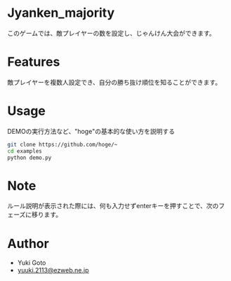 
# Jyanken_majority

このゲームでは、敵プレイヤーの数を設定し、じゃんけん大会ができます。

# Features

敵プレイヤーを複数人設定でき、自分の勝ち抜け順位を知ることができます。

# Usage

DEMOの実行方法など、"hoge"の基本的な使い方を説明する

```bash
git clone https://github.com/hoge/~
cd examples
python demo.py
```

# Note

ルール説明が表示された際には、何も入力せずenterキーを押すことで、次のフェーズに移ります。

# Author

* Yuki Goto
* yuuki.2113@ezweb.ne.jp

